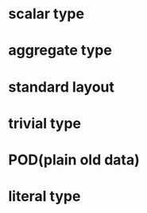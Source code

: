 # scalar type

# aggregate type

# standard layout

# trivial type

# POD(plain old data)

# literal type

